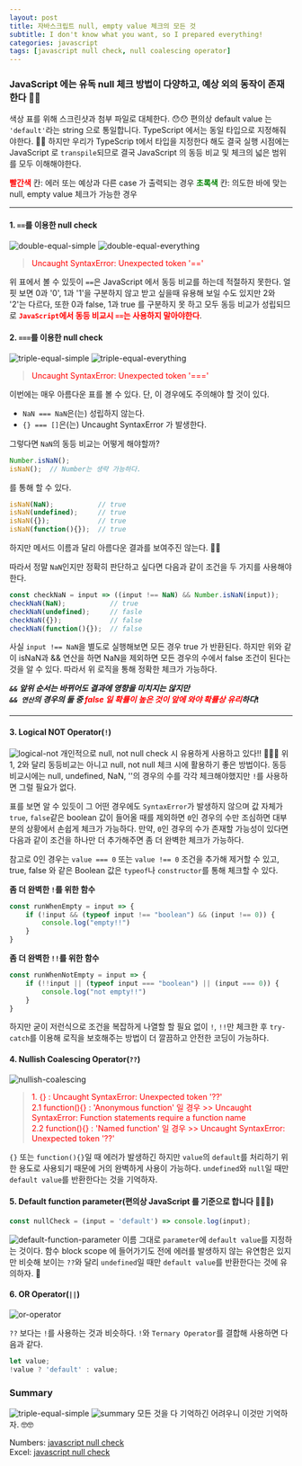 ```yaml
---
layout: post
title: 자바스크립트 null, empty value 체크의 모든 것
subtitle: I don't know what you want, so I prepared everything!
categories: javascript
tags: [javascript null check, null coalescing operator]
---
```


### JavaScript 에는 유독 null 체크 방법이 다양하고, 예상 외의 동작이 존재한다 👩‍💻

색상 표를 위해 스크린샷과 첨부 파일로 대체한다. 😯😯
편의상 default value 는 `'default'`라는 string 으로 통일합니다. TypeScript 에서는 동일 타입으로 지정해줘야한다.
💁‍♀️ 하지만 우리가 TypeScrip t에서 타입을 지정한다 해도 결국 실행 시점에는 JavaScript 로 `transpile`되므로 결국 JavaScript 의 동등 비교 및 체크의 넓은 범위를 모두 이해해야한다.

**<span style="color: red">빨간색</span>** 칸: 에러 또는 예상과 다른 case 가 출력되는 경우
**<span style="color: green">초록색</span>** 칸: 의도한 바에 맞는 null, empty value 체크가 가능한 경우

---

#### 1. `==`를 이용한 null check
![double-equal-simple](/assets/images/posts/2022-07-27-javascript-null-check/double-equal-simple.png)
![double-equal-everything](/assets/images/posts/2022-07-27-javascript-null-check/double-equal-everything.png)
> <span style="color: red">Uncaught SyntaxError: Unexpected token '=='</span>

위 표에서 볼 수 있듯이 `==`은 JavaScript 에서 동등 비교를 하는데 적절하지 못한다.
얼핏 보면 0과 '0', 1과 '1'을 구분하지 않고 받고 싶을때 유용해 보일 수도 있지만 2와 '2'는 다르다, 또한 0과 false, 1과 true 를 구분하지 못 하고 모두 동등 비교가 성립되므로 **<span style="color: red">`JavaScript`에서 동등 비교시 `==`는 사용하지 말아야한다</span>**.


#### 2. `===`를 이용한 null check
![triple-equal-simple](/assets/images/posts/2022-07-27-javascript-null-check/triple-equal-simple.png)
![triple-equal-everything](/assets/images/posts/2022-07-27-javascript-null-check/triple-equal-everything.png)
> <span style="color: red">Uncaught SyntaxError: Unexpected token '==='</span>

이번에는 매우 아름다운 표를 볼 수 있다.
단, 이 경우에도 주의해야 할 것이 있다.
* `NaN === NaN`은(는) 성립하지 않는다.
* `{} === []`은(는) Uncaught SyntaxError 가 발생한다.

그렇다면 `NaN`의 동등 비교는 어떻게 해야할까?
```javascript
Number.isNaN();
isNaN();  // Number는 생략 가능하다.
```
를 통해 할 수 있다.

```javascript
isNaN(NaN);           // true
isNaN(undefined);     // true
isNaN({});            // true
isNaN(function(){});  // true
```
하지만 메서드 이름과 달리 아름다운 결과를 보여주진 않는다. 💢💢

따라서 정말 `NaN`인지만 정확히 판단하고 싶다면 다음과 같이 조건을 두 가지를 사용해야한다.
```javascript
const checkNaN = input => ((input !== NaN) && Number.isNaN(input));
checkNaN(NaN);           // true
checkNaN(undefined);     // fasle
checkNaN({});            // false
checkNaN(function(){});  // false
```
사실 `input !== NaN`을 별도로 실행해보면 모든 경우 true 가 반환된다. 하지만 위와 같이 isNaN과 && 연산을 하면 NaN을 제외하면 모든 경우의 수에서 false 조건이 된다는 것을 알 수 있다. 따라서 위 로직을 통해 정확한 체크가 가능하다.


_**`&&` 앞위 순서는 바뀌어도 결과에 영향을 미치지는 않지만 <br>`&& 연산`의 경우의 둘 중 <span style="color: red">false 일 확률이 높은 것이 앞에 와야 확률상 유리</span>하다**_❗️

---

#### 3. Logical NOT Operator(`!`)
![logical-not](/assets/images/posts/2022-07-27-javascript-null-check/logical-not.png)
개인적으로 null, not null check 시 유용하게 사용하고 있다!! 👏👏👏
위 1, 2와 달리 동등비교는 아니고 null, not null 체크 시에 활용하기 좋은 방법이다.
동등 비교시에는 null, undefined, NaN, ''의 경우의 수를 각각 체크해야했지만 `!`를 사용하면 그럴 필요가 없다.

표를 보면 알 수 있듯이 그 어떤 경우에도 `SyntaxError`가 발생하지 않으며 값 자체가 `true`, `false`같은 boolean 값이 들어올 때를 제외하면 `0`인 경우의 수만 조심하면 대부분의 상황에서 손쉽게 체크가 가능하다.
만약, `0`인 경우의 수가 존재할 가능성이 있다면 다음과 같이 조건을 하나만 더 추가해주면 좀 더 완벽한 체크가 가능하다.

참고로 0인 경우는 `value === 0` 또는 `value !== 0` 조건을 추가해 제거할 수 있고, true, false 와 같은 Boolean 값은 `typeof`나 `constructor`를 통해 체크할 수 있다.

**좀 더 완벽한 `!`를 위한 함수**
```javascript
const runWhenEmpty = input => {
    if (!input && (typeof input !== "boolean") && (input !== 0)) {
        console.log("empty!!")
    }
}
```
**좀 더 완벽한 `!!`를 위한 함수**
```javascript
const runWhenNotEmpty = input => {
    if (!!input || (typeof input === "boolean") || (input === 0)) {
        console.log("not empty!!")
    }
}
```
하지만 굳이 저런식으로 조건을 복잡하게 나열할 할 필요 없이 `!`, `!!`만 체크한 후 `try-catch`를 이용해 로직을 보호해주는 방법이 더 깔끔하고 안전한 코딩이 가능하다.


#### 4. Nullish Coalescing Operator(`??`)
![nullish-coalescing](/assets/images/posts/2022-07-27-javascript-null-check/nullish-coalescing.png)
<span style="color: red">
> <span style="color: red">1. {} : Uncaught SyntaxError: Unexpected token '??'</span>  
> <span style="color: red">2.1 function(){} : 'Anonymous function' 일 경우 >> Uncaught SyntaxError: Function statements require a function name</span>  
> <span style="color: red">2.2 function(){} : 'Named function' 일 경우 >>  Uncaught SyntaxError: Unexpected token '??'</span>

`{}` 또는 `function(){}`일 때 에러가 발생하긴 하지만 `value`의 `default`를 처리하기 위한 용도로 사용되기 때문에 거의 완벽하게 사용이 가능하다.
`undefined`와 `null`일 때만 `default value`를 반환한다는 것을 기억하자. 

#### 5. Default function parameter(편의상 JavaScript 를 기준으로 합니다 👻👻👻)
```javascript
const nullCheck = (input = 'default') => console.log(input);
```
![default-function-parameter](/assets/images/posts/2022-07-27-javascript-null-check/default-function-parameter.png)
이름 그대로 `parameter`에 `default value`를 지정하는 것이다.
함수 block scope 에 들어가기도 전에 에러를 발생하지 않는 유연함은 있지만 비슷해 보이는 `??`와 달리 `undefined`일 때만 `default value`를 반환한다는 것에 유의하자. 👀


#### 6. OR Operator(`||`)
![or-operator](/assets/images/posts/2022-07-27-javascript-null-check/or-operator.png)

`??` 보다는 `!`를 사용하는 것과 비슷하다. `!`와 `Ternary Operator`를 결합해 사용하면 다음과 같다.
```javascript
let value;
!value ? 'default' : value;
```

### Summary
![triple-equal-simple](/assets/images/posts/2022-07-27-javascript-null-check/triple-equal-simple.png)
![summary](/assets/images/posts/2022-07-27-javascript-null-check/summary.png)
모든 것을 다 기억하긴 어려우니 이것만 기억하자. 🤓🤓

Numbers: [javascript null check](/assets/images/posts/2022-07-27-javascript-null-check/javascript%20null%20check.numbers)<br>
Excel: [javascript null check](/assets/images/posts/2022-07-27-javascript-null-check/javascript%20null%20check.xlsx)
